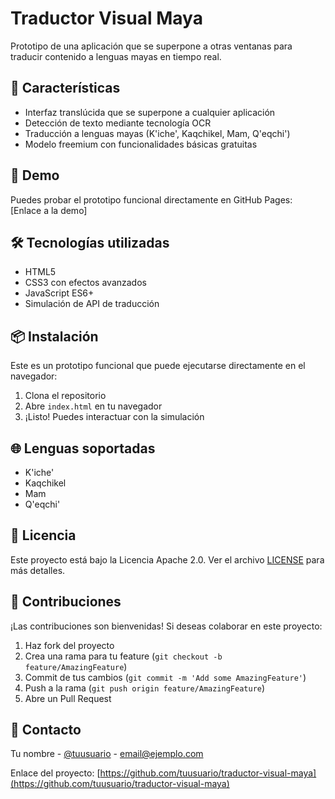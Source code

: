 # Traductor Visual Maya

Prototipo de una aplicación que se superpone a otras ventanas para traducir contenido a lenguas mayas en tiempo real.

## 🚀 Características

- Interfaz translúcida que se superpone a cualquier aplicación
- Detección de texto mediante tecnología OCR
- Traducción a lenguas mayas (K'iche', Kaqchikel, Mam, Q'eqchi')
- Modelo freemium con funcionalidades básicas gratuitas

## 🎯 Demo

Puedes probar el prototipo funcional directamente en GitHub Pages: [Enlace a la demo]

## 🛠️ Tecnologías utilizadas

- HTML5
- CSS3 con efectos avanzados
- JavaScript ES6+
- Simulación de API de traducción

## 📦 Instalación

Este es un prototipo funcional que puede ejecutarse directamente en el navegador:

1. Clona el repositorio
2. Abre `index.html` en tu navegador
3. ¡Listo! Puedes interactuar con la simulación

## 🌐 Lenguas soportadas

- K'iche'
- Kaqchikel
- Mam
- Q'eqchi'

## 📄 Licencia

Este proyecto está bajo la Licencia Apache 2.0. Ver el archivo [LICENSE](LICENSE) para más detalles.

## 🤝 Contribuciones

¡Las contribuciones son bienvenidas! Si deseas colaborar en este proyecto:

1. Haz fork del proyecto
2. Crea una rama para tu feature (`git checkout -b feature/AmazingFeature`)
3. Commit de tus cambios (`git commit -m 'Add some AmazingFeature'`)
4. Push a la rama (`git push origin feature/AmazingFeature`)
5. Abre un Pull Request

## 📧 Contacto

Tu nombre - [@tuusuario](https://twitter.com/tuusuario) - email@ejemplo.com

Enlace del proyecto: [https://github.com/tuusuario/traductor-visual-maya](https://github.com/tuusuario/traductor-visual-maya)
